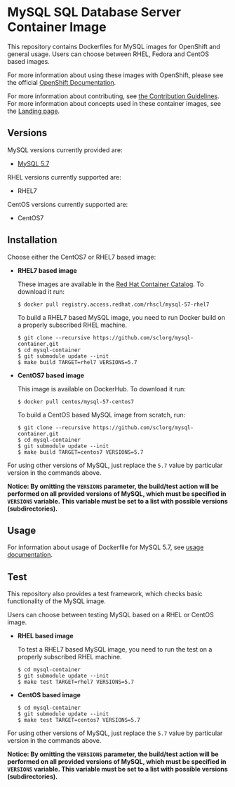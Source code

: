 MySQL SQL Database Server Container Image
======================================

This repository contains Dockerfiles for MySQL images for OpenShift and general usage.
Users can choose between RHEL, Fedora and CentOS based images.

For more information about using these images with OpenShift, please see the
official [OpenShift Documentation](https://docs.okd.io/latest/using_images/db_images/mysql.html).

For more information about contributing, see
[the Contribution Guidelines](https://github.com/sclorg/welcome/blob/master/contribution.md).
For more information about concepts used in these container images, see the
[Landing page](https://github.com/sclorg/welcome).


Versions
---------------
MySQL versions currently provided are:
* [MySQL 5.7](5.7)

RHEL versions currently supported are:
* RHEL7

CentOS versions currently supported are:
* CentOS7





Installation
----------------------
Choose either the CentOS7 or RHEL7 based image:

*  **RHEL7 based image**

    These images are available in the [Red Hat Container Catalog](https://access.redhat.com/containers/#/registry.access.redhat.com/rhscl/mysql-57-rhel7).
    To download it run:

    ```
    $ docker pull registry.access.redhat.com/rhscl/mysql-57-rhel7
    ```

    To build a RHEL7 based MySQL image, you need to run Docker build on a properly
    subscribed RHEL machine.

    ```
    $ git clone --recursive https://github.com/sclorg/mysql-container.git
    $ cd mysql-container
    $ git submodule update --init
    $ make build TARGET=rhel7 VERSIONS=5.7
    ```

*  **CentOS7 based image**

    This image is available on DockerHub. To download it run:

    ```
    $ docker pull centos/mysql-57-centos7
    ```

    To build a CentOS based MySQL image from scratch, run:

    ```
    $ git clone --recursive https://github.com/sclorg/mysql-container.git
    $ cd mysql-container
    $ git submodule update --init
    $ make build TARGET=centos7 VERSIONS=5.7
    ```

For using other versions of MySQL, just replace the `5.7` value by particular version
in the commands above.

**Notice: By omitting the `VERSIONS` parameter, the build/test action will be performed
on all provided versions of MySQL, which must be specified in  `VERSIONS` variable.
This variable must be set to a list with possible versions (subdirectories).**


Usage
---------------------------------

For information about usage of Dockerfile for MySQL 5.7,
see [usage documentation](5.7).


Test
---------------------------------

This repository also provides a test framework, which checks basic functionality
of the MySQL image.

Users can choose between testing MySQL based on a RHEL or CentOS image.

*  **RHEL based image**

    To test a RHEL7 based MySQL image, you need to run the test on a properly
    subscribed RHEL machine.

    ```
    $ cd mysql-container
    $ git submodule update --init
    $ make test TARGET=rhel7 VERSIONS=5.7
    ```

*  **CentOS based image**

    ```
    $ cd mysql-container
    $ git submodule update --init
    $ make test TARGET=centos7 VERSIONS=5.7
    ```

For using other versions of MySQL, just replace the `5.7` value by particular version
in the commands above.

**Notice: By omitting the `VERSIONS` parameter, the build/test action will be performed
on all provided versions of MySQL, which must be specified in  `VERSIONS` variable.
This variable must be set to a list with possible versions (subdirectories).**
